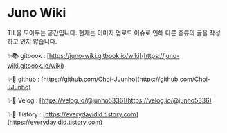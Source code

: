 # Juno Wiki

TIL을 모아두는 공간입니다.
현재는 이미지 업로드 이슈로 인해 다른 종류의 글을 작성하고 있지 않습니다.

✨📚 gitbook : [https://juno-wiki.gitbook.io/wiki](https://juno-wiki.gitbook.io/wiki)

✨🐙 github : [https://github.com/Choi-JJunho](https://github.com/Choi-JJunho)

✨📝 Velog : [https://velog.io/@junho5336](https://velog.io/@junho5336)

✨📝 Tistory : [https://everydayidid.tistory.com](https://everydayidid.tistory.com)